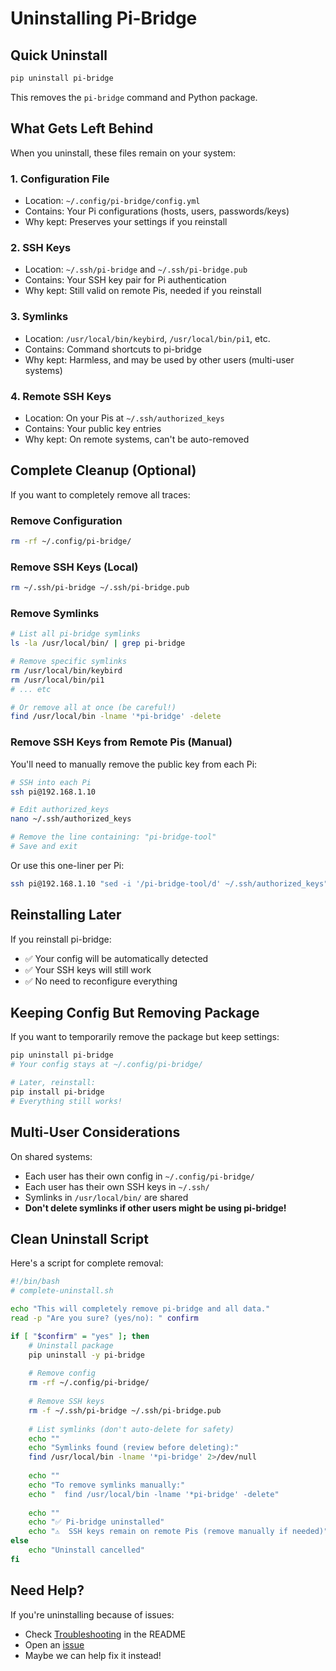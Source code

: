 # Uninstalling Pi-Bridge

## Quick Uninstall

```bash
pip uninstall pi-bridge
```

This removes the `pi-bridge` command and Python package.

## What Gets Left Behind

When you uninstall, these files remain on your system:

### 1. **Configuration File**
- Location: `~/.config/pi-bridge/config.yml`
- Contains: Your Pi configurations (hosts, users, passwords/keys)
- Why kept: Preserves your settings if you reinstall

### 2. **SSH Keys**
- Location: `~/.ssh/pi-bridge` and `~/.ssh/pi-bridge.pub`
- Contains: Your SSH key pair for Pi authentication
- Why kept: Still valid on remote Pis, needed if you reinstall

### 3. **Symlinks**
- Location: `/usr/local/bin/keybird`, `/usr/local/bin/pi1`, etc.
- Contains: Command shortcuts to pi-bridge
- Why kept: Harmless, and may be used by other users (multi-user systems)

### 4. **Remote SSH Keys**
- Location: On your Pis at `~/.ssh/authorized_keys`
- Contains: Your public key entries
- Why kept: On remote systems, can't be auto-removed

## Complete Cleanup (Optional)

If you want to completely remove all traces:

### Remove Configuration
```bash
rm -rf ~/.config/pi-bridge/
```

### Remove SSH Keys (Local)
```bash
rm ~/.ssh/pi-bridge ~/.ssh/pi-bridge.pub
```

### Remove Symlinks
```bash
# List all pi-bridge symlinks
ls -la /usr/local/bin/ | grep pi-bridge

# Remove specific symlinks
rm /usr/local/bin/keybird
rm /usr/local/bin/pi1
# ... etc

# Or remove all at once (be careful!)
find /usr/local/bin -lname '*pi-bridge' -delete
```

### Remove SSH Keys from Remote Pis (Manual)

You'll need to manually remove the public key from each Pi:

```bash
# SSH into each Pi
ssh pi@192.168.1.10

# Edit authorized_keys
nano ~/.ssh/authorized_keys

# Remove the line containing: "pi-bridge-tool"
# Save and exit
```

Or use this one-liner per Pi:
```bash
ssh pi@192.168.1.10 "sed -i '/pi-bridge-tool/d' ~/.ssh/authorized_keys"
```

## Reinstalling Later

If you reinstall pi-bridge:
- ✅ Your config will be automatically detected
- ✅ Your SSH keys will still work
- ✅ No need to reconfigure everything

## Keeping Config But Removing Package

If you want to temporarily remove the package but keep settings:

```bash
pip uninstall pi-bridge
# Your config stays at ~/.config/pi-bridge/

# Later, reinstall:
pip install pi-bridge
# Everything still works!
```

## Multi-User Considerations

On shared systems:
- Each user has their own config in `~/.config/pi-bridge/`
- Each user has their own SSH keys in `~/.ssh/`
- Symlinks in `/usr/local/bin/` are shared
- **Don't delete symlinks if other users might be using pi-bridge!**

## Clean Uninstall Script

Here's a script for complete removal:

```bash
#!/bin/bash
# complete-uninstall.sh

echo "This will completely remove pi-bridge and all data."
read -p "Are you sure? (yes/no): " confirm

if [ "$confirm" = "yes" ]; then
    # Uninstall package
    pip uninstall -y pi-bridge
    
    # Remove config
    rm -rf ~/.config/pi-bridge/
    
    # Remove SSH keys
    rm -f ~/.ssh/pi-bridge ~/.ssh/pi-bridge.pub
    
    # List symlinks (don't auto-delete for safety)
    echo ""
    echo "Symlinks found (review before deleting):"
    find /usr/local/bin -lname '*pi-bridge' 2>/dev/null
    
    echo ""
    echo "To remove symlinks manually:"
    echo "  find /usr/local/bin -lname '*pi-bridge' -delete"
    
    echo ""
    echo "✅ Pi-bridge uninstalled"
    echo "⚠️  SSH keys remain on remote Pis (remove manually if needed)"
else
    echo "Uninstall cancelled"
fi
```

## Need Help?

If you're uninstalling because of issues:
- Check [Troubleshooting](../README.md#-troubleshooting) in the README
- Open an [issue](https://github.com/mcyork/pi-bridge/issues)
- Maybe we can help fix it instead!

